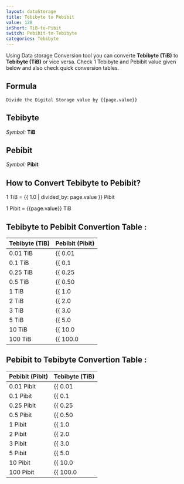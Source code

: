 ```yaml
---
layout: dataStorage
title: Tebibyte to Pebibit
value: 128
inShort: TiB-to-Pibit
switch: Pebibit-to-Tebibyte
categories: Tebibyte
---
```


Using Data storage Conversion tool you can converte **Tebibyte (TiB)** to **Tebibyte (TiB)** or vice versa. Check 1 Tebibyte and Pebibit value given below and also check quick conversion tables.

## Formula
`Divide the Digital Storage value by {{page.value}}`

## Tebibyte
*Symbol:* **TiB**

## Pebibit
*Symbol:* **Pibit**

## How to Convert Tebibyte to Pebibit?

1 TiB = {{ 1.0 | divided_by: page.value }} Pibit

1 Pibit = {{page.value}} TiB


## Tebibyte to Pebibit Convertion Table :

| Tebibyte (TiB) | Pebibit (Pibit) |
| ---- | ---- |
| 0.01 TiB | {{ 0.01 | divided_by: page.value }} Pibit |
| 0.1 TiB | {{ 0.1 | divided_by: page.value }} Pibit |
| 0.25 TiB | {{ 0.25 | divided_by: page.value }} Pibit |
| 0.5 TiB | {{ 0.50 | divided_by: page.value }} Pibit |
| 1 TiB | {{ 1.0 | divided_by: page.value }} Pibit |
| 2 TiB | {{ 2.0 | divided_by: page.value }} Pibit |
| 3 TiB | {{ 3.0 | divided_by: page.value }} Pibit |
| 5 TiB | {{ 5.0 | divided_by: page.value }} Pibit |
| 10 TiB | {{ 10.0 | divided_by: page.value }} Pibit |
| 100 TiB | {{ 100.0 | divided_by: page.value }} Pibit |

## Pebibit to Tebibyte Convertion Table :

| Pebibit (Pibit) | Tebibyte (TiB) |
| ---- | ---- |
| 0.01 Pibit | {{ 0.01 | times: page.value }} TiB |
| 0.1 Pibit | {{ 0.1 | times: page.value }} TiB |
| 0.25 Pibit | {{ 0.25 | times: page.value }} TiB |
| 0.5 Pibit | {{ 0.50 | times: page.value }} TiB |
| 1 Pibit | {{ 1.0 | times: page.value }} TiB |
| 2 Pibit | {{ 2.0 | times: page.value }} TiB |
| 3 Pibit | {{ 3.0 | times: page.value }} TiB |
| 5 Pibit | {{ 5.0 | times: page.value }} TiB |
| 10 Pibit | {{ 10.0 | times: page.value }} TiB |
| 100 Pibit | {{ 100.0 | times: page.value }} TiB |


<script>
document.getElementById('selectInput')[17].selected = true
document.getElementById('selectOutput')[19].selected = true
</script>
